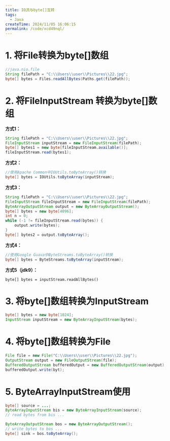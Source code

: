 ```yaml
---
title: IO流与byte[]互转
tags:
  - Java
createTime: 2024/11/05 16:06:15
permalink: /code/xcd49nql/
---
```




# 1. 将File转换为byte[]数组

```java
//java.nio.file
String filePath = "C:\\Users\\user\\Pictures\\22.jpg";
byte[] bytes = Files.readAllBytes(Paths.get(filePath));
```

# 2. 将FileInputStream 转换为byte[]数组

**方式1：**

```java
String filePath = "C:\\Users\\user\\Pictures\\22.jpg";
FileInputStream inputStream = new FileInputStream(filePath);
byte[] bytes1 = new byte[fileInputStream.available()];
fileInputStream.read(bytes1);
```

**方式2：**

```java
//使用Apache Common中IOUtils.toByteArray()转换
byte[] bytes = IOUtils.toByteArray(inputStream);
```

**方式3：**

```java
String filePath = "C:\\Users\\user\\Pictures\\22.jpg";
FileInputStream fileInputStream = new FileInputStream(filePath);
ByteArrayOutputStream output = new ByteArrayOutputStream();
byte[] bytes = new byte[4096];
int n = 0;
while (-1 != fileInputStream.read(bytes)) {
    output.write(bytes);
}
byte[] bytes2 = output.toByteArray();
```

**方式4：**

```java
//使用Google Guava中ByteStreams.toByteArray()转换
byte[] bytes = ByteStreams.toByteArray(inputStream);
```

**方式5（jdk9）：**

```abap
byte[] bytes = inputStream.readAllBytes()
```

# 3. 将byte[]数组转换为InputStream

```java
byte[] bytes = new byte[1024];
InputStream inputStream = new ByteArrayInputStream(bytes);
```

# 4. 将byte[]数组转换为File

```java
File file = new File("C:\\Users\\user\\Pictures\\22.jpg");
OutputStream output = new FileOutputStream(file);
BufferedOutputStream bufferedOutput = new BufferedOutputStream(output);
bufferedOutput.write(byt);
```

# 5. ByteArrayInputStream使用

```java
byte[] source = ...;
ByteArrayInputStream bis = new ByteArrayInputStream(source);
// read bytes from bis ...

ByteArrayOutputStream bos = new ByteArrayOutputStream();
// write bytes to bos ...
byte[] sink = bos.toByteArray();
```
